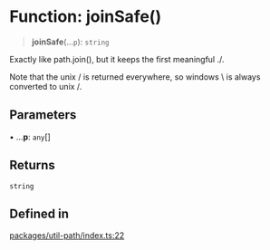 # Function: joinSafe()

> **joinSafe**(...`p`): `string`

Exactly like path.join(), but it keeps the first meaningful ./.

Note that the unix / is returned everywhere, so windows \ is always converted to unix /.

## Parameters

• ...**p**: `any`[]

## Returns

`string`

## Defined in

[packages/util-path/index.ts:22](https://github.com/andreisergiu98/baeta/blob/e352a1ec749c5b23df693f5f8373ac0b75347349/packages/util-path/index.ts#L22)
